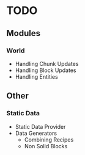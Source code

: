 # TODO
## Modules
### World
 - Handling Chunk Updates
 - Handling Block Updates
 - Handling Entities

## Other
### Static Data
- Static Data  Provider
- Data Generators
	- Combining Recipes
	- Non Solid Blocks